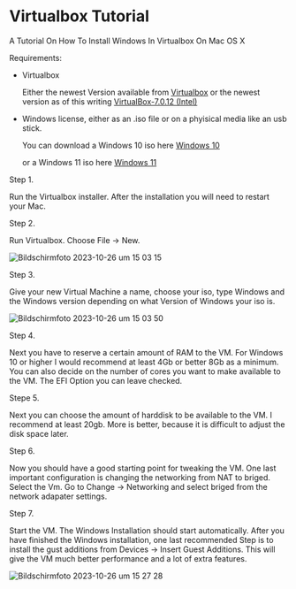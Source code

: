 # Virtualbox Tutorial

A Tutorial On How To Install Windows In Virtualbox On Mac OS X

Requirements:

* Virtualbox

  Either the newest Version available from [Virtualbox](https://www.virtualbox.org/wiki/Downloads)
  or
  the newest version as of this writing [VirtualBox-7.0.12 (Intel)](https://download.virtualbox.org/virtualbox/7.0.12/VirtualBox-7.0.12-159484-OSX.dmg)

* Windows license, either as an .iso file or on a phyisical media like an usb stick.

    You can download a Windows 10 iso here 
    [Windows 10](https://www.microsoft.com/de-de/software-download/windows10ISO)
    
    or a Windows 11 iso here 
    [Windows 11](https://www.microsoft.com/de-de/software-download/windows11)


Step 1. 

Run the Virtualbox installer.
After the installation you will need to restart your Mac. 

Step 2.

Run Virtualbox. Choose File -> New.

![Bildschirmfoto 2023-10-26 um 15 03 15](https://github.com/georgatgalaniprojects/virtualbox-tutorial/assets/48205769/77ffba99-d2d4-4670-bc34-84e4856d9a08)

Step 3. 

Give your new Virtual Machine a name, choose your iso, type Windows and the Windows version depending on what Version of Windows your iso is.

![Bildschirmfoto 2023-10-26 um 15 03 50](https://github.com/georgatgalaniprojects/virtualbox-tutorial/assets/48205769/3f0faffa-e22d-4c7b-9902-739e3855775b)

Step 4. 

Next you have to reserve a certain amount of RAM to the VM. For Windows 10 or higher I would recommend at least 4Gb or better 8Gb as a minimum. 
You can also decide on the number of cores you want to make available to the VM. 
The EFI Option you can leave checked. 

Stepe 5.

Next you can choose the amount of harddisk to be available to the VM. I recommend at least 20gb. More is better, because it is difficult to adjust the disk space later.

Step 6. 

Now you should have a good starting point for tweaking the VM. One last important configuration is changing the networking from NAT to briged. 
Select the Vm. Go to Change -> Networking  and select briged from the network adapater settings. 

Step 7.

Start the VM. The Windows Installation should start automatically. After you have finished the Windows installation, one last recommended Step is to install the gust additions from Devices -> Insert Guest Additions. This will give the VM much better performance and a lot of extra features. 

![Bildschirmfoto 2023-10-26 um 15 27 28](https://github.com/georgatgalaniprojects/virtualbox-tutorial/assets/48205769/95c657ec-c669-4f29-9834-51f5bef90a51)


